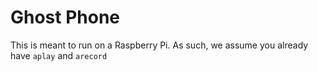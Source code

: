 # Ghost Phone

This is meant to run on a Raspberry Pi.  As such, we assume you already have
`aplay` and `arecord`

